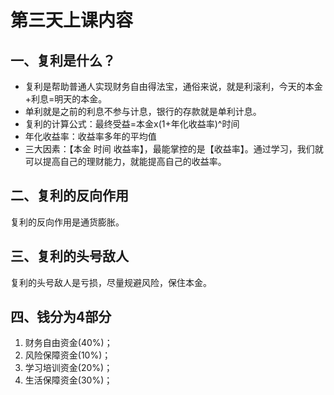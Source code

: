# 第三天上课内容

## 一、复利是什么？
- 复利是帮助普通人实现财务自由得法宝，通俗来说，就是利滚利，今天的本金+利息=明天的本金。
- 单利就是之前的利息不参与计息，银行的存款就是单利计息。
- 复利的计算公式：最终受益=本金x(1+年化收益率)^时间
- 年化收益率：收益率多年的平均值
- 三大因素：【本金 时间 收益率】，最能掌控的是【收益率】。通过学习，我们就可以提高自己的理财能力，就能提高自己的收益率。

## 二、复利的反向作用
复利的反向作用是通货膨胀。

## 三、复利的头号敌人
复利的头号敌人是亏损，尽量规避风险，保住本金。

## 四、钱分为4部分
1. 财务自由资金(40%)；
2. 风险保障资金(10%)；
3. 学习培训资金(20%)；
4. 生活保障资金(30%)；

